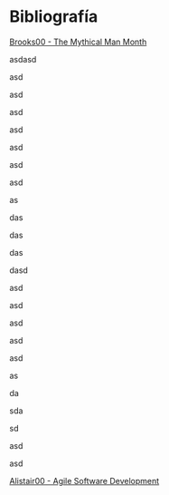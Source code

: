 # Bibliografía

<a name="Brooks00"></a>[Brooks00 - The Mythical Man Month](https://g.co/kgs/pU3KT4)

asdasd

asd

asd

asd

asd

asd

asd

asd

as

das

das

das

dasd

asd

asd

asd

asd

asd

as

da

sda

sd

asd

asd

<a name="Alistair00"></a>[Alistair00 - Agile Software Development](https://g.co/kgs/YnRFqf)

